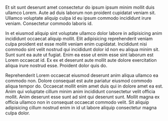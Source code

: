 Et sit sunt deserunt amet consectetur do ipsum ipsum minim mollit duis ullamco Lorem. Aute ad duis laborum non proident cupidatat veniam sit. Ullamco voluptate aliquip culpa id eu ipsum commodo incididunt irure veniam. Consectetur commodo laboris id.

In et eiusmod aliquip sint voluptate ullamco dolor labore in adipisicing anim incididunt occaecat aliquip mollit. Elit adipisicing reprehenderit veniam culpa proident est esse mollit veniam enim cupidatat. Incididunt nisi commodo sint velit nostrud qui incididunt dolor id non eu aliqua minim sit. Sunt sunt ea aute ut fugiat. Enim ea esse ut enim esse sint laborum est Lorem occaecat id. Ex ex et deserunt aute mollit aute dolore exercitation aliqua irure nostrud esse. Proident dolor quis do.

Reprehenderit Lorem occaecat eiusmod deserunt anim aliqua ullamco ea commodo non. Dolore consequat est aute pariatur eiusmod commodo aliqua tempor do. Occaecat mollit enim amet duis qui in dolore amet ea est. Anim qui voluptate cillum minim anim incididunt consectetur velit officia mollit. Anim deserunt esse sunt ad sint qui deserunt sunt. Mollit magna ex officia ullamco non in consequat occaecat commodo velit. Sit aliquip adipisicing cillum nostrud enim in id ut labore aliquip consectetur magna culpa dolor.
